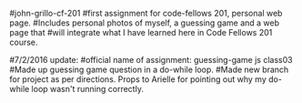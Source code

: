 #john-grillo-cf-201
#first assignment for code-fellows 201, personal web page.
#Includes personal photos of myself, a guessing game and a web page that
#will integrate what I have learned here in Code Fellows 201 course.

#7/2/2016 update:
#official name of assignment: guessing-game js class03
#Made up guessing game question in a do-while loop.
#Made new branch for project as per directions. Props to Arielle for pointing out why my do-while loop wasn't running correctly.
